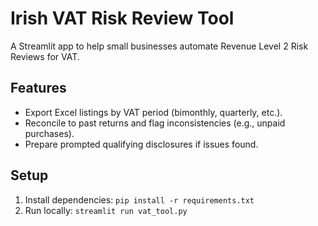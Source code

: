 # Irish VAT Risk Review Tool

A Streamlit app to help small businesses automate Revenue Level 2 Risk Reviews for VAT.

## Features
- Export Excel listings by VAT period (bimonthly, quarterly, etc.).
- Reconcile to past returns and flag inconsistencies (e.g., unpaid purchases).
- Prepare prompted qualifying disclosures if issues found.

## Setup
1. Install dependencies: `pip install -r requirements.txt`
2. Run locally: `streamlit run vat_tool.py`